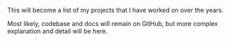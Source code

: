 This will become a list of my projects that I have worked on over the years.

Most likely, codebase and docs will remain on GitHub, but more complex explanation and detail will be here.
